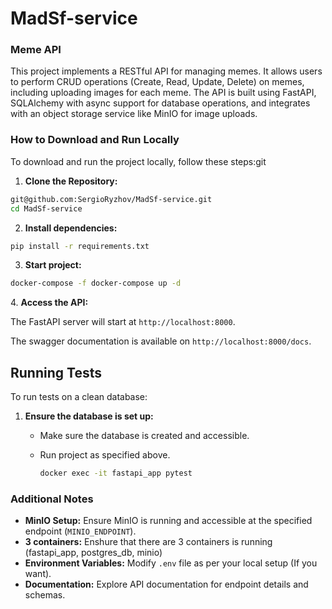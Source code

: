 # MadSf-service

### Meme API

This project implements a RESTful API for managing memes. It allows users to perform CRUD operations (Create, Read, Update, Delete) on memes, including uploading images for each meme. The API is built using FastAPI, SQLAlchemy with async support for database operations, and integrates with an object storage service like MinIO for image uploads.

### How to Download and Run Locally

To download and run the project locally, follow these steps:git 

1. **Clone the Repository:**

```bash
git@github.com:SergioRyzhov/MadSf-service.git
cd MadSf-service
```

2. **Install dependencies:**

```bash
pip install -r requirements.txt
```

3. **Start project:**

```bash
docker-compose -f docker-compose up -d
```

4. **Access the API:**

The FastAPI server will start at `http://localhost:8000`.

The swagger documentation is available on `http://localhost:8000/docs`.

## Running Tests

To run tests on a clean database:

1. **Ensure the database is set up:**

   * Make sure the database is created and accessible.
   * Run project as specified above.

     ```bash
     docker exec -it fastapi_app pytest
     ```

### Additional Notes

* **MinIO Setup:** Ensure MinIO is running and accessible at the specified endpoint (`MINIO_ENDPOINT`).
* **3 containers:** Enshure that there are 3 containers is running (fastapi_app, postgres_db, minio)
* **Environment Variables:** Modify `.env` file as per your local setup (If you want).
* **Documentation:** Explore API documentation for endpoint details and schemas.
